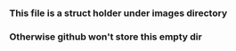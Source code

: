 ### This file is a struct holder under images directory
### Otherwise github won't store this empty dir
